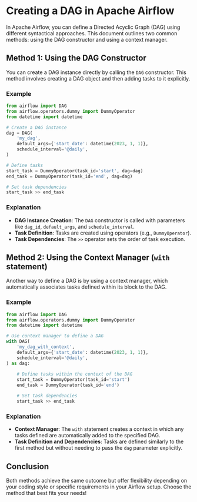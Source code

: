
# Creating a DAG in Apache Airflow

In Apache Airflow, you can define a Directed Acyclic Graph (DAG) using different syntactical approaches. This document outlines two common methods: using the DAG constructor and using a context manager.

## Method 1: Using the DAG Constructor

You can create a DAG instance directly by calling the `DAG` constructor. This method involves creating a DAG object and then adding tasks to it explicitly.

### Example

```python
from airflow import DAG
from airflow.operators.dummy import DummyOperator
from datetime import datetime

# Create a DAG instance
dag = DAG(
    'my_dag',
    default_args={'start_date': datetime(2023, 1, 1)},
    schedule_interval='@daily',
)

# Define tasks
start_task = DummyOperator(task_id='start', dag=dag)
end_task = DummyOperator(task_id='end', dag=dag)

# Set task dependencies
start_task >> end_task
```

### Explanation

- **DAG Instance Creation**: The `DAG` constructor is called with parameters like `dag_id`, `default_args`, and `schedule_interval`.
- **Task Definition**: Tasks are created using operators (e.g., `DummyOperator`).
- **Task Dependencies**: The `>>` operator sets the order of task execution.

## Method 2: Using the Context Manager (`with` statement)

Another way to define a DAG is by using a context manager, which automatically associates tasks defined within its block to the DAG.

### Example

```python
from airflow import DAG
from airflow.operators.dummy import DummyOperator
from datetime import datetime

# Use context manager to define a DAG
with DAG(
    'my_dag_with_context',
    default_args={'start_date': datetime(2023, 1, 1)},
    schedule_interval='@daily',
) as dag:
    
    # Define tasks within the context of the DAG
    start_task = DummyOperator(task_id='start')
    end_task = DummyOperator(task_id='end')

    # Set task dependencies
    start_task >> end_task
```

### Explanation

- **Context Manager**: The `with` statement creates a context in which any tasks defined are automatically added to the specified DAG.
- **Task Definition and Dependencies**: Tasks are defined similarly to the first method but without needing to pass the `dag` parameter explicitly.

## Conclusion

Both methods achieve the same outcome but offer flexibility depending on your coding style or specific requirements in your Airflow setup. Choose the method that best fits your needs!
```
